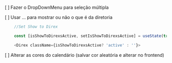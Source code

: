 [ ] Fazer o DropDownMenu para seleção múltipla

[ ] Usar ... para mostrar ou não o que é da diretoria
``` js
    //Set Show to Direx

    const [isShowToDirexsActive, setIsShowToDirexsActive] = useState(true);

    <Direx className={isShowToDirexsActive? 'active' : ''}>
```
[ ] Alterar as cores do calendário (salvar cor aleatória e alterar no frontend)